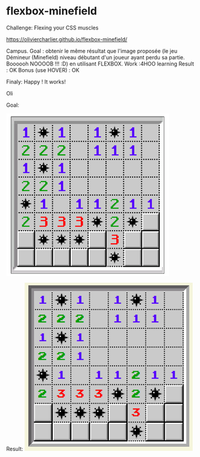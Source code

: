 # flexbox-minefield
Challenge: Flexing your CSS muscles

https://oliviercharlier.github.io/flexbox-minefield/

Campus.
Goal : obtenir le même résultat que l'image proposée (le jeu Démineur (Minefield) niveau débutant d'un joueur ayant perdu sa partie. Boooooh NOOOOB !!! :D) en utilisant FLEXBOX.
Work :4HOO learning
Result : OK
Bonus (use HOVER) : OK

Finaly: Happy ! It works!

Oli

Goal:

![objectif](img/goal.png)

Result:
![Result](img/work.png)
